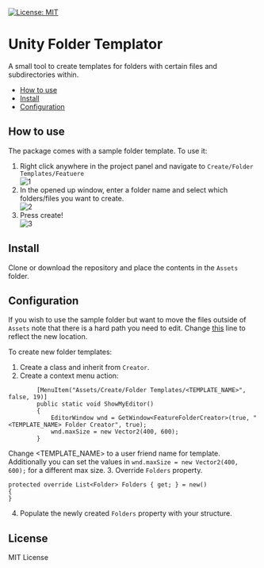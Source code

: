 [![License: MIT](https://img.shields.io/badge/License-MIT-green.svg)](https://opensource.org/licenses/MIT)

# Unity Folder Templator
A small tool to create templates for folders with certain files and subdirectories within.

- [How to use](#how-to-use)
- [Install](#install)
- [Configuration](#configuration)

<!-- toc -->

## How to use

The package comes with a sample folder template. To use it:
1. Right click anywhere in the project panel and navigate to `Create/Folder Templates/Featuere`  
![1](https://github.com/ZengerU/UnityFolderTemplator/assets/33237571/6d84d2b5-c108-47e5-b2eb-d16d4f965fad)
2. In the opened up window, enter a folder name and select which folders/files you want to create.  
![2](https://github.com/ZengerU/UnityFolderTemplator/assets/33237571/b4556a45-6107-4941-8c79-154fe86f13b7)
3. Press create!  
![3](https://github.com/ZengerU/UnityFolderTemplator/assets/33237571/2392c177-c67f-4455-9705-3c559b637d1e)


## Install
Clone or download the repository and place the contents in the `Assets` folder.

## Configuration

If you wish to use the sample folder but want to move the files outside of `Assets` note that there is a hard path you need to edit. Change [this](https://github.com/ZengerU/UnityFolderTemplator/blob/39e66710cfb7003279a5befa845aea518e13bd5a/Samples/Editor/FeatureFolderCreator.cs#L19) line to reflect the new location.

To create new folder templates:
1. Create a class and inherit from `Creator`.
2. Create a context menu action:
```
        [MenuItem("Assets/Create/Folder Templates/<TEMPLATE_NAME>", false, 19)]
        public static void ShowMyEditor()
        {
            EditorWindow wnd = GetWindow<FeatureFolderCreator>(true, "<TEMPLATE_NAME> Folder Creator", true);
            wnd.maxSize = new Vector2(400, 600);
        }
```
Change <TEMPLATE_NAME> to a user friend name for template. Additionally you can set the values in `wnd.maxSize = new Vector2(400, 600);` for a different max size.
3. Override `Folders` property.
```
protected override List<Folder> Folders { get; } = new()
{
}
```
4. Populate the newly created `Folders` property with your structure.

## License

MIT License
